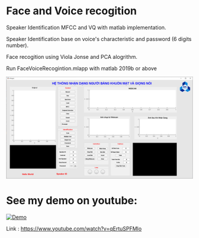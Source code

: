 # Face and Voice recogition

Speaker Identification MFCC and VQ with matlab implementation.

Speaker Identification base on voice's characteristic and password (6 digits number).

Face recogition using Viola Jonse and PCA alogrithm.

Run FaceVoiceRecogintion.mlapp with matlab 2019b or above

<img src="document\final.PNG">

# See my demo on youtube:

[![Demo](https://img.youtube.com/vi/qErtuSPFMIo/0.jpg)](https://www.youtube.com/watch?v=qErtuSPFMIo)

Link : https://www.youtube.com/watch?v=qErtuSPFMIo
